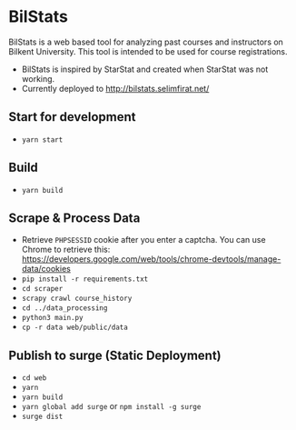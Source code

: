 # BilStats
BilStats is a web based tool for analyzing past courses and instructors on Bilkent University. This tool is intended to be used for course registrations.

* BilStats is inspired by StarStat and created when StarStat was not working.
* Currently deployed to http://bilstats.selimfirat.net/

## Start for development
* `yarn start`

## Build
* `yarn build`

## Scrape & Process Data
* Retrieve `PHPSESSID` cookie after you enter a captcha. You can use Chrome to retrieve this: https://developers.google.com/web/tools/chrome-devtools/manage-data/cookies
* `pip install -r requirements.txt`
* `cd scraper`
* `scrapy crawl course_history`
* `cd ../data_processing`
* `python3 main.py`
* `cp -r data web/public/data`


## Publish to surge (Static Deployment)
* `cd web`
* `yarn`
* `yarn build`
* `yarn global add surge` or `npm install -g surge`
* `surge dist`
